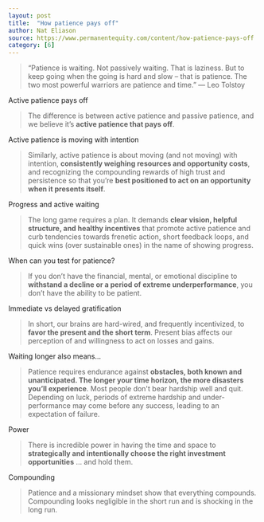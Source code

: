 ```yaml
---
layout: post
title:  "How patience pays off"
author: Nat Eliason
source: https://www.permanentequity.com/content/how-patience-pays-off
category: [6]
---
```


> “Patience is waiting. Not passively waiting. That is laziness. But to keep going when the going is hard and slow – that is patience. The two most powerful warriors are patience and time.” — Leo Tolstoy

Active patience pays off

> The difference is between active patience and passive patience, and we believe it’s **active patience that pays off**.

Active patience is moving with intention

> Similarly, active patience is about moving (and not moving) with intention, **consistently weighing resources and opportunity costs**, and recognizing the compounding rewards of high trust and persistence so that you’re **best positioned to act on an opportunity when it presents itself**.

Progress and active waiting

> The long game requires a plan. It demands **clear vision, helpful structure, and healthy incentives** that promote active patience and curb tendencies towards frenetic action, short feedback loops, and quick wins (over sustainable ones) in the name of showing progress.

When can you test for patience?

> If you don’t have the financial, mental, or emotional discipline to **withstand a decline or a period of extreme underperformance**, you don’t have the ability to be patient.

Immediate vs delayed gratification

> In short, our brains are hard-wired, and frequently incentivized, to **favor the present and the short term**. Present bias affects our perception of and willingness to act on losses and gains.

Waiting longer also means...

> Patience requires endurance against **obstacles, both known and unanticipated. The longer your time horizon, the more disasters you’ll experience**. Most people don't bear hardship well and quit. Depending on luck, periods of extreme hardship and under-performance may come before any success, leading to an expectation of failure.

Power

> There is incredible power in having the time and space to **strategically and intentionally choose the right investment opportunities** … and hold them.

Compounding

> Patience and a missionary mindset show that everything compounds. Compounding looks negligible in the short run and is shocking in the long run.
